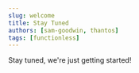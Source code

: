 ```yaml
---
slug: welcome
title: Stay Tuned
authors: [sam-goodwin, thantos]
tags: [functionless]
---
```


Stay tuned, we're just getting started!
